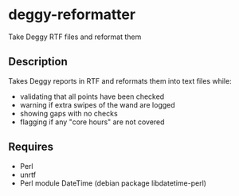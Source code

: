 deggy-reformatter
=================

Take Deggy RTF files and reformat them

Description
-----------

Takes Deggy reports in RTF and reformats them into text files while:

* validating that all points have been checked
* warning if extra swipes of the wand are logged
* showing gaps with no checks
* flagging if any "core hours" are not covered

Requires
--------

* Perl
* unrtf
* Perl module DateTime (debian package libdatetime-perl)
